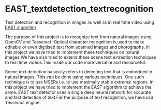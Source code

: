 # EAST_textdetection_textrecognition
Text detection and recognition in images as well as in real time video using [EAST algorithm](https://arxiv.org/abs/1704.03155)

The purpose of this project is to recognize text from natural images using OpenCV and Tesseract. Optical character recognition is used to make editable or even digitised text from scanned images and photographs. In this project we have tried to implement these techniques on natural images.We have also tried to extend these scene text extraction techniques to real time videos.This made our code more versatile and resourceful.

 Scene text detection basically refers to detecting text that is embedded in natural images. This can be done using various techniques. One such technique is to use MSERs i.e. to use maximally stable extremal regions. In this project we have tried to implement the EAST algorithm to achieve the same. EAST text detector uses a single deep neural network for accurate and fast detection of text.For the purpose of text recognition, we have usd Tesseract engine.

